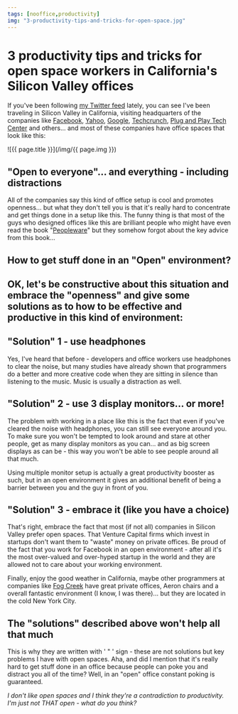 ```yaml
---
tags: [nooffice,productivity]
img: "3-productivity-tips-and-tricks-for-open-space.jpg"
---
```


# 3 productivity tips and tricks for open space workers in California's Silicon Valley offices


If you've been following [my Twitter feed](http://twitter.com/MichaelNozbe) lately, you can see I've been traveling in Silicon Valley in California, visiting headquarters of the companies like [Facebook](http://Facebook.com), [Yahoo](http://yahoo.com), [Google](http://google.com), [Techcrunch](http://techcrunch.com), [Plug and Play Tech Center](http://plugandplaytechcenter.com) and others... and most of these companies have office spaces that look like this:

<!--More-->

![{{ page.title }}](/img/{{ page.img }})

## "Open to everyone"... and everything - including distractions

All of the companies say this kind of office setup is cool and promotes openness... but what they don't tell you is that it's really hard to concentrate and get things done in a setup like this. The funny thing is that most of the guys who designed offices like this are brilliant people who might have even read the book "[Peopleware](http://www.amazon.com/exec/obidos/ASIN/0932633439/sliwinski-20)" but they somehow forgot about the key advice from this book...

## How to get stuff done in an "Open" environment?

## OK, let's be constructive about this situation and embrace the "openness" and give some solutions as to how to be effective and productive in this kind of environment:

## "Solution" 1 - use headphones

Yes, I've heard that before - developers and office workers use headphones to clear the noise, but many studies have already shown that programmers do a better and more creative code when they are sitting in silence than listening to the music. Music is usually a distraction as well.

## "Solution" 2 - use 3 display monitors... or more!

The problem with working in a place like this is the fact that even if you've cleared the noise with headphones, you can still see everyone around you. To make sure you won't be tempted to look around and stare at other people, get as many display monitors as you can... and as big screen displays as can be - this way you won't be able to see people around all that much.

Using multiple monitor setup is actually a great productivity booster as such, but in an open environment it gives an additional benefit of being a barrier between you and the guy in front of you.

## "Solution" 3 - embrace it (like you have a choice)

That's right, embrace the fact that most (if not all) companies in Silicon Valley prefer open spaces. That Venture Capital firms which invest in startups don't want them to "waste" money on private offices. Be proud of the fact that you work for Facebook in an open environment - after all it's the most over-valued and over-hyped startup in the world and they are allowed not to care about your working environment.

Finally, enjoy the good weather in California, maybe other programmers at companies like [Fog Creek](http://www.fogcreek.com/) have great private offices, Aeron chairs and a overall fantastic environment (I know, I was there)... but they are located in the cold New York City.

## The "solutions" described above won't help all that much

This is why they are written with ' " ' sign - these are not solutions but key problems I have with open spaces. Aha, and did I mention that it's really hard to get stuff done in an office because people can poke you and distract you all of the time? Well, in an "open" office constant poking is guaranteed.

_I don't like open spaces and I think they're a contradiction to productivity. I'm just not THAT open - what do you think?_



[n]: https://michael.gratis/nozbe